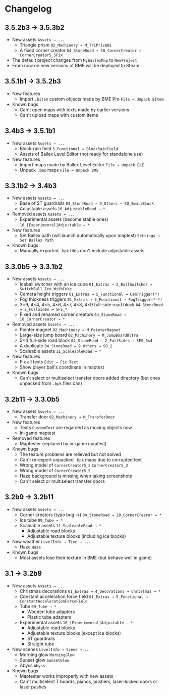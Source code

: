# Changelog

## 3.5.2b3 → 3.5.3b2

- New assets `Assets → ...`
  - Triangle prism `02_Machinery → M_TriPrismB1`
  - A fixed corner creator `04_StoneRoad → 10_CornerCreator → CornerCreator5_5Fix`
- The default project changes from `MyBallexMap` to `NewProject`
- From now on new versions of BME will be deployed to Steam

## 3.5.1b1 → 3.5.2b3

- New features
  - Import `.bitem` custom objects made by BME Pro `File → Unpack BItem`
- Known bugs
  - Can't open maps with texts made by earlier versions <badge text="3.5.3b2" type="warning"/>
  - Can't upload maps with custom items <badge text="3.5.3b2"/>

## 3.4b3 → 3.5.1b1

- New assets `Assets → ...`
  - Block-rain field `5_Functional → BlockRainField`
  - Assets of Ballex Level Editor (not ready for standalone use)
- New features
  - Import maps made by Ballex Level Editor `File → Unpack BLE`
  - Unpack `.bms` maps `File → Unpack BMS`

## 3.3.1b2 → 3.4b3

- New assets `Assets → ...`
  - Base of ST guardrails `04_StoneRoad → 9_Others → SO_SmallBlock`
  - Adjustable assets `10_AdjustableRoad → *`
- Removed assets `Assets → ...`
  - Experimental assets (become stable ones) `10_[Experimental]Adjustable → *`
- New features
  - Set Ballex path (will launch automatically upon maptest) `Settings → Set Ballex Path`
- Known bugs
  - Manually exported `.bpk` files don't include adjustable assets <badge text="Not fixed" type="danger"/>

## 3.3.0b5 → 3.3.1b2

- New assets `Assets → ...`
  - Iceball switcher with an ice cube `01_Extras → 2_BallSwitcher → SwitchBall_Ice_WithCube`
  - Camera height triggers `01_Extras → 5_Functional → CamTrigger(*)`
  - Fog thickness triggers `01_Extras → 5_Functional → FogTrigger(*-*)`
  - 3×9, 4×4, 4×5, 4×6, 4×7, 4×8, 4×9 full-side road block `04_StoneRoad → 2_FullSides → SFS_*`
  - Fixed and renamed corner creators `04_StoneRoad → 10_CornerCreator → *`
- Removed assets `Assets → ...`
  - Pointer magnet `02_Machinery → M_PointerMagnet`
  - Large-size jump board `02_Machinery → M_JumpBoardUltra`
  - 5×4 full-side road block `04_StoneRoad → 2_FullSides → SFS_5x4`
  - A duplicate `04_StoneRoad → 9_Others → SO_2`
  - Scaleable assets `11_ScaleableRoad → *`
- New features
  - Fix all texts `Edit → Fix Text`
  - Show player ball's coordinate in maptest
- Known bugs
  - Can't select or multiselect transfer doors added directory (but ones unpacked from `.bpk` files can) <badge text="Not fixed" type="danger"/>

## 3.2b11 → 3.3.0b5

- New assets `Assets → ...`
  - Transfer door `02_Machinery → M_TransferDoor`
- New features
  - Texts `CustomText` are regarded as moving objects now
  - In-game maptest
- Removed features
  - Maptester (replaced by in-game maptest)
- Known bugs
  - The texture problems are relieved but not solved <badge text="3.3.1b2"/>
  - Can't re-export unpacked `.bpk` maps due to corrupted text <badge text="3.3.1b2"/>
  - Wrong model of `CornerCreator5_2` `CornerCreator5_3` <badge text="3.3.1b2"/>
  - Wrong model of `CornerCreator5_5` <badge text="3.5.3b2"/>
  - Haze background is missing when taking screenshots <badge text="3.3.1b2"/>
  - Can't select or multiselect transfer doors <badge text="3.3.1b2" type="warning"/>

## 3.2b9 → 3.2b11

- New assets `Assets → ...`
  - Corner creators (typo bug →) `04_StoneRoad → 10_CornerCrearor → *`
  - Ice tube `09_Tube → *`
  - Scaleable assets `11_ScaleableRoad → *`
    - Adjustable road blocks
    - Adjustable texture blocks (including ice blocks)
- New weather `LevelInfo → Time → ...`
  - Haze `Haze`
- Known bugs
  - Most assets lose their texture in BME (but behave well in game) <badge text="3.3.1b2"/>

## 3.1 → 3.2b9

- New assets `Assets → ...`
  - Christmas decorations `01_Extras → 4_Decorations → Christmas → *`
  - Constant acceleration force field `01_Extras → 5_Functional → ConstantAccelerationForceField`
  - Tube `09_Tube → *`
    - Wooden tube adapters
    - Plastic tube adapters
  - Experimental assets `10_[Experimental]Adjustable → *`
    - Adjustable road blocks
    - Adjustable texture blocks (except ice blocks)
    - ST guardrails
    - Straight tube
- New scenes `LevelInfo → Scene → ...`
  - Morning glow `MorningGlow`
  - Sunset glow `SunsetGlow`
  - Abyss `Abyss`
- Known bugs
  - Maptester works improperly with new assets <badge text="3.3.0b5"/>
  - Can't multiselect T boards, pianos, pushers, laser-locked doors or laser pushes <badge text="Not fixed" type="danger"/>
